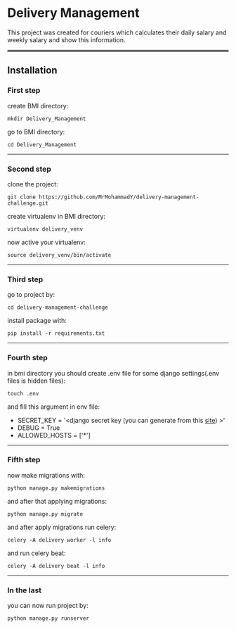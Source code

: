 # Delivery Management

This project was created for couriers which calculates their daily salary and weekly salary and show this information.

<hr style="border:2px solid gray"> </hr>

## Installation

### First step

create BMI directory:

    mkdir Delivery_Management

go to BMI directory:

    cd Delivery_Management

---

### Second step

clone the project:

    git clone https://github.com/MrMohammadY/delivery-management-challenge.git

create virtualenv in BMI directory:

    virtualenv delivery_venv

now active your virtualenv:

    source delivery_venv/bin/activate

---

### Third step

go to project by:

    cd delivery-management-challenge

install package with:

    pip install -r requirements.txt

---

### Fourth step

in bmi directory you should create .env file for some django settings(.env files is hidden files):

    touch .env

and fill this argument in env file:

- SECRET_KEY = '\<django secret key (you can generate from this [site](https://djecrety.ir/)) >'
- DEBUG = True
- ALLOWED_HOSTS = ['*']

---

### Fifth step

now make migrations with:

    python manage.py makemigrations

and after that applying migrations:

    python manage.py migrate

and after apply migrations run celery:

    celery -A delivery worker -l info

and run celery beat:

    celery -A delivery beat -l info

---

### In the last

you can now run project by:

    python manage.py runserver
